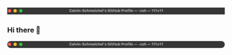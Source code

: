 <p align="center" letter-spacing="1.3px" line-height="25px">
<img src="assets/CalvinSchmeichelMacOSTerminalBanner.png" display="flex" align-items="center"/>

### Hi there 👋

<img src="assets/CalvinSchmeichelMacOSTerminalBanner.png" alt="Image Description" style="border-radius: 10px;">


<!--
**Calvin-Schmeichel/Calvin-Schmeichel** is a ✨ _special_ ✨ repository because its `README.md` (this file) appears on your GitHub profile.

Here are some ideas to get you started:

- 🔭 I’m currently working on ...
- 🌱 I’m currently learning ...
- 👯 I’m looking to collaborate on ...
- 🤔 I’m looking for help with ...
- 💬 Ask me about ...
- 📫 How to reach me: ...
- 😄 Pronouns: ...
- ⚡ Fun fact: ...
-->
